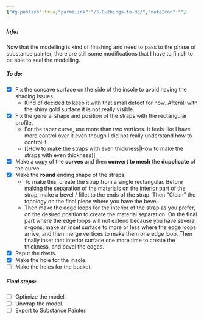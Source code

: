 ```yaml
---
{"dg-publish":true,"permalink":"/5-0-things-to-do/","noteIcon":""}
---
```


##### Info:
Now that the modelling is kind of finishing and need to pass to the phase of substance painter, there are still some modifications that I have to finish to be able to seal the modelling.

##### To do:
- [x] Fix the concave surface on the side of the insole to avoid having the shading issues.
	- Kind of decided to keep it with that small defect for now. Afterall with the shiny gold surface it is not really visible.
- [x] Fix the general shape and position of the straps with the rectangular profile.
	- For the taper curve, use more than two vertices. It feels like I have more control over it even though I did not really understand how to control it.
	- [[How to make the straps with even thickness\|How to make the straps with even thickness]]
- [x] Make a copy of the **curves** and then **convert to mesh** the **dupplicate** of the curve.
- [x] Make the **round** ending shape of the straps. 
	- To make this, create the strap from a single rectangular. Before making the separation of the materials on the interior part of the strap, make a bevel / fillet to the ends of the strap. Then "Clean" the topology on the final piece where you have the bevel. 
	- Then make the edge loops for the interior of the strap as you prefer, on the desired position to create the material separation. On the final part where the edge loops will not extend because you have several n-gons, make an inset surface to more or less where the edge loops arrive, and then merge vertices to make them one edge loop.  Then finally inset that interior surface one more time to create the thickness, and bevel the edges.
- [x] Reput the rivets.
- [x] Make the hole for the insole.
- [ ] Make the holes for the bucket.

##### Final steps:
- [ ] Optimize the model.
- [ ] Unwrap the model.
- [ ] Export to Substance Painter.
